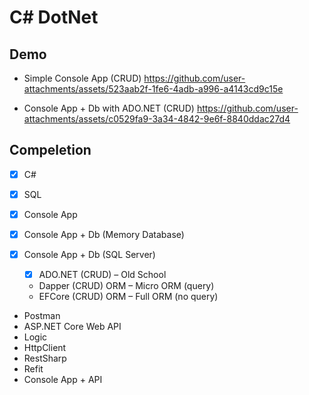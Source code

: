 # C# DotNet

## Demo

- Simple Console App (CRUD)
https://github.com/user-attachments/assets/523aab2f-1fe6-4adb-a996-a4143cd9c15e

- Console App + Db with ADO.NET (CRUD)
https://github.com/user-attachments/assets/c0529fa9-3a34-4842-9e6f-8840ddac27d4

## Compeletion 

- [x] C#  
- [x] SQL

- [x] Console App  
- [x] Console App + Db (Memory Database)  
- [x] Console App + Db (SQL Server) 

    * [x] ADO.NET (CRUD) – Old School 
    * Dapper (CRUD) ORM – Micro ORM (query) 
    * EFCore (CRUD) ORM – Full ORM (no query)

- Postman
- ASP.NET Core Web API
- Logic
- HttpClient
- RestSharp
- Refit
- Console App + API
